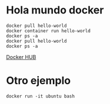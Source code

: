 # Hola mundo docker
```
docker pull hello-world
docker container run hello-world
docker ps -a
docker pull hello-world
docker ps -a
```
[Docker HUB](https://hub.docker.com/)

# Otro ejemplo 
```
docker run -it ubuntu bash
```
# 
```
```
# 
```
```
# 
```
```
# 
```
```
# 
```
```

